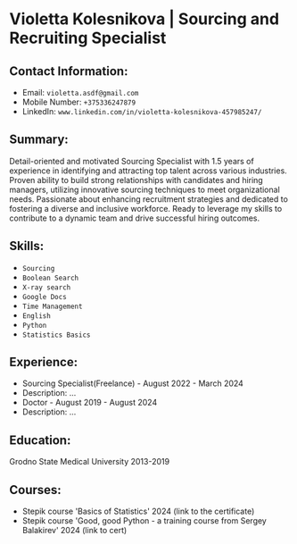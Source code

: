 # Violetta Kolesnikova | Sourcing and Recruiting Specialist
## Contact Information:
- Email: `violetta.asdf@gmail.com`
- Mobile Number: `+375336247879`
- LinkedIn: `www.linkedin.com/in/violetta-kolesnikova-457985247/`
## Summary:
Detail-oriented and motivated Sourcing Specialist with 1.5 years of experience in identifying and attracting top talent across various industries. Proven ability to build strong relationships with candidates and hiring managers, utilizing innovative sourcing techniques to meet organizational needs. Passionate about enhancing recruitment strategies and dedicated to fostering a diverse and inclusive workforce. Ready to leverage my skills to contribute to a dynamic team and drive successful hiring outcomes.
## Skills: 
- `Sourcing`
- `Boolean Search`
- `X-ray search`
- `Google Docs` 
- `Time Management`
- `English`
- `Python` 
- `Statistics Basics`
## Experience: 
- Sourcing Specialist(Freelance) -  August 2022 - March 2024 
- Description: ...
- Doctor                         - August 2019 - August 2024
- Description: ...
## Education: 
Grodno State Medical University 2013-2019
## Courses:
- Stepik course 'Basics of Statistics' 2024 (link to the certificate)
- Stepik course 'Good, good Python - a training course from Sergey Balakirev' 2024 (link to cert)
